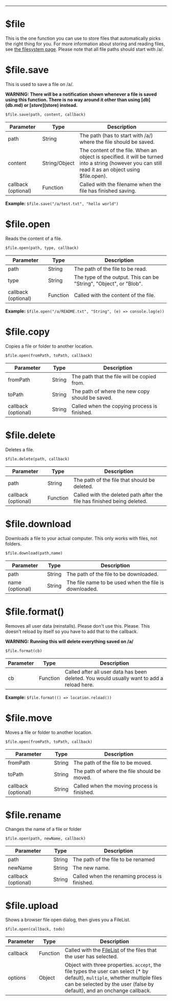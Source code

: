 ****

# $file

This is the one function you can use to store files that automatically picks the right thing for you. For more information about storing and reading files, see [the filesystem page](../Filesystem/!introduction.md). Please note that all file paths should start with /a/.

# $file.save

This is used to save a file on /a/.

**WARNING: There will be a notification shown whenever a file is saved using this function. There is no way around it other than using [$db]($db.md) or [$store]($store) instead.**

`$file.save(path, content, callback)`

| Parameter           | Type          | Description                                                  |
| ------------------- | ------------- | ------------------------------------------------------------ |
| path                | String        | The path (has to start with /a/) where the file should be saved. |
| content             | String/Object | The content of the file. When an object is specified. it will be turned into a string (however you can still read it as an object using $file.open). |
| callback (optional) | Function      | Called with the filename when the file has finished saving.  |

**Example:** `$file.save("/a/test.txt", "hello world")`

# $file.open

Reads the content of a file.

`$file.open(path, type, callback)`

| Parameter           | Type     | Description                                                  |
| ------------------- | -------- | ------------------------------------------------------------ |
| path                | String   | The path of the file to be read.                             |
| type                | String   | The type of the output. This can be "String", "Object", or "Blob". |
| callback (optional) | Function | Called with the content of the file.                         |

**Example:** `$file.open("/a/README.txt", "String", (e) => console.log(e))`

# $file.copy

Copies a file or folder to another location.

`$file.open(fromPath, toPath, callback)`

| Parameter           | Type   | Description                                     |
| ------------------- | ------ | ----------------------------------------------- |
| fromPath            | String | The path that the file will be copied from.     |
| toPath              | String | The path of where the new copy should be saved. |
| callback (optional) | String | Called when the copying process is finished.    |

# $file.delete

Deletes a file.

`$file.delete(path, callback)`

| Parameter           | Type     | Description                                                  |
| ------------------- | -------- | ------------------------------------------------------------ |
| path                | String   | The path of the file that should be deleted.                 |
| callback (optional) | Function | Called with the deleted path after the file has finished being deleted. |

# $file.download

Downloads a file to your actual computer. This only works with files, not folders.

`$file.download(path,name)`

| Parameter       | Type   | Description                                           |
| --------------- | ------ | ----------------------------------------------------- |
| path            | String | The path of the file to be downloaded.                |
| name (optional) | String | The file name to be used when the file is downloaded. |

# $file.format()

Removes all user data (reinstalls). Please don't use this. Please. This doesn't reload by itself so you have to add that to the callback.

**WARNING: Running this will delete everything saved on /a/**

`$file.format(cb)`

| Parameter | Type     | Description                                                  |
| --------- | -------- | ------------------------------------------------------------ |
| cb        | Function | Called after all user data has been deleted. You would usually want to add a reload here. |

**Example:** `$file.format(() => location.reload())`

# $file.move

Moves a file or folder to another location.

`$file.open(fromPath, toPath, callback)`

| Parameter           | Type   | Description                                 |
| ------------------- | ------ | ------------------------------------------- |
| fromPath            | String | The path of the file to be moved.           |
| toPath              | String | The path of where the file should be moved. |
| callback (optional) | String | Called when the moving process is finished. |

# $file.rename

Changes the name of a file or folder

`$file.open(path, newName, callback)`

| Parameter           | Type   | Description                                   |
| ------------------- | ------ | --------------------------------------------- |
| path                | String | The path of the file to be renamed            |
| newName             | String | The new name.                                 |
| callback (optional) | String | Called when the renaming process is finished. |

# $file.upload

Shows a browser file open dialog, then gives you a FileList.

`$file.open(callback, todo)`

| Parameter | Type     | Description                                                  |
| --------- | -------- | ------------------------------------------------------------ |
| callback  | Function | Called with the [FileList](https://developer.mozilla.org/en-US/docs/Web/API/FileList) of the files that the user has selected. |
| options   | Object   | Object with three properties. `accept`, the file types the user can select (* by default), `multiple`, whether multiple files can be selected by the user (false by default), and an onchange callback. |

